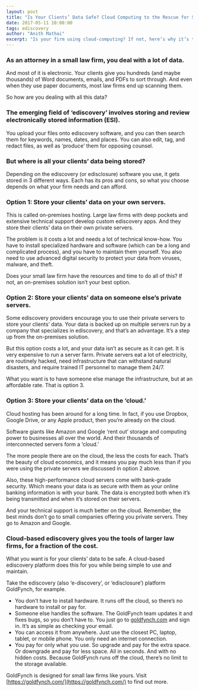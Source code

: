 ```yaml
---
layout: post
title: "Is Your Clients’ Data Safe? Cloud Computing to the Rescue for Small Law Firms."
date: 2017-05-11 10:00:00
tags: ediscovery
author: "Anith Mathai"
excerpt: "Is your firm using cloud-computing? If not, here’s why it’s the safest way to store your clients’ data."
---
```


### As an attorney in a small law firm, you deal with a lot of data. 
And most of it is electronic. Your clients give you hundreds (and maybe thousands) of Word documents, emails, and PDFs to sort through. And even when they use paper documents, most law firms end up scanning them. 

So how are you dealing with all this data?  

### The emerging field of ‘ediscovery’ involves storing and review electronically stored information (ESI).
You upload your files onto ediscovery software, and you can then search them for keywords, names, dates, and places. You can also edit, tag, and redact files, as well as ‘produce’ them for opposing counsel.   

### But where is all your clients’ data being stored? 
Depending on the ediscovery (or edisclosure) software you use, it gets stored in 3 different ways. Each has its pros and cons, so what you choose depends on what your firm needs and can afford.

### Option 1: Store your clients’ data on your own servers.
This is called on-premises hosting. Large law firms with deep pockets and extensive technical support develop custom ediscovery apps. And they store their clients’ data on their own private servers.  

The problem is it costs a lot and needs a lot of technical know-how. You have to install specialized hardware and software (which can be a long and complicated process), and you have to maintain them yourself. You also need to use advanced digital security to protect your data from viruses, malware, and theft. 

Does your small law firm have the resources and time to do all of this? If not, an on-premises solution isn’t your best option. 

### Option 2: Store your clients’ data on someone else’s private servers. 
Some ediscovery providers encourage you to use their private servers to store your clients’ data. Your data is backed up on multiple servers run by a company that specializes in ediscovery, and that’s an advantage. It’s a step up from the on-premises solution. 

But this option costs a lot, and your data isn’t as secure as it can get. It is very expensive to run a server farm. Private servers eat a lot of electricity, are routinely hacked, need infrastructure that can withstand natural disasters, and require trained IT personnel to manage them 24/7. 

What you want is to have someone else manage the infrastructure, but at an affordable rate. That is option 3.

### Option 3: Store your clients’ data on the ‘cloud.’
Cloud hosting has been around for a long time. In fact, if you use Dropbox, Google Drive, or any Apple product, then you’re already on the cloud.

Software giants like Amazon and Google ‘rent out’ storage and computing power to businesses all over the world. And their thousands of interconnected servers form a ‘cloud.’ 

The more people there are on the cloud, the less the costs for each. That’s the beauty of cloud economics, and it means you pay much less than if you were using the private servers we discussed in option 2 above.  

Also, these high-performance cloud servers come with bank-grade security. Which means your data is as secure with them as your online banking information is with your bank. The data is encrypted both when it’s being transmitted and when it’s stored on their servers. 

And your technical support is much better on the cloud. Remember, the best minds don’t go to small companies offering you private servers. They go to Amazon and Google.

### Cloud-based ediscovery gives you the tools of larger law firms, for a fraction of the cost. 
What you want is for your clients’ data to be safe. A cloud-based ediscovery platform does this for you while being simple to use and maintain.   

Take the ediscovery (also ‘e-discovery’, or ‘edisclosure’) platform GoldFynch, for example. 

- You don’t have to install hardware. It runs off the cloud, so there’s no hardware to install or pay for.   
- Someone else handles the software. The GoldFynch team updates it and fixes bugs, so you don’t have to. You just go to [goldfynch.com]( https://goldfynch.com/) and sign in. It’s as simple as checking your email. 
- You can access it from anywhere. Just use the closest PC, laptop, tablet, or mobile phone. You only need an internet connection. 
- You pay for only what you use. So upgrade and pay for the extra space. Or downgrade and pay for less space. All in seconds. And with no hidden costs. Because GoldFynch runs off the cloud, there’s no limit to the storage available.  
  
GoldFynch is designed for small law firms like yours. Visit [https://goldfynch.com/](https://goldfynch.com/) to find out more.

